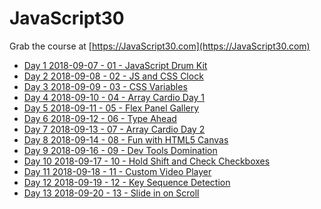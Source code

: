 # JavaScript30
Grab the course at [https://JavaScript30.com](https://JavaScript30.com)

* [Day  1 2018-09-07 - 01 - JavaScript Drum Kit](https://lhpopov.github.io/JavaScript30/01%20-%20JavaScript%20Drum%20Kit/index-START.html)
* [Day  2 2018-09-08 - 02 - JS and CSS Clock](https://lhpopov.github.io/JavaScript30/02%20-%20JS%20and%20CSS%20Clock/index-START.html)
* [Day  3 2018-09-09 - 03 - CSS Variables](https://lhpopov.github.io/JavaScript30/03%20-%20CSS%20Variables/index-START.html)
* [Day  4 2018-09-10 - 04 - Array Cardio Day 1](https://lhpopov.github.io/JavaScript30/04%20-%20Array%20Cardio%20Day%201/index-START.html)
* [Day  5 2018-09-11 - 05 - Flex Panel Gallery](https://lhpopov.github.io/JavaScript30/05%20-%20Flex%20Panel%20Gallery/index-START.html)
* [Day  6 2018-09-12 - 06 - Type Ahead](https://lhpopov.github.io/JavaScript30/06%20-%20Type%20Ahead/index-START.html)
* [Day  7 2018-09-13 - 07 - Array Cardio Day 2]((https://lhpopov.github.io/JavaScript30/07%20-%20Array%20Cardio%20Day%202/index-START.html))
* [Day  8 2018-09-14 - 08 - Fun with HTML5 Canvas]((https://lhpopov.github.io/JavaScript30/08%20-%20Fun%20with%20HTML5%20Canvas/index-START.html))
* [Day  9 2018-09-16 - 09 - Dev Tools Domination]((https://lhpopov.github.io/JavaScript30/09%20-%20Dev%20Tools%20Domination/index-START.html))
* [Day 10 2018-09-17 - 10 - Hold Shift and Check Checkboxes]((https://lhpopov.github.io/JavaScript30/10%20-%20Hold%20Shift%20and%20Check%20Checkboxes/index-START.html))
* [Day 11 2018-09-18 - 11 - Custom Video Player]((https://lhpopov.github.io/JavaScript30/11%2-%2Custom%2Video%2Player/index-START.html))
* [Day 12 2018-09-19 - 12 - Key Sequence Detection]((https://lhpopov.github.io/JavaScript30/12%20-%20Key%20Sequence%20Detection/index-START.html))
* [Day 13 2018-09-20 - 13 - Slide in on Scroll]((https://lhpopov.github.io/JavaScript30/13%20-%20Slide%20in%20on%20Scroll/index-START.html))